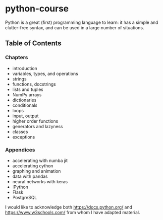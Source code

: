 # python-course

Python is a great (first) programming language to learn: it has a simple and clutter-free syntax, and can be used in a large number of situations.


## Table of Contents

### Chapters
 - introduction
 - variables, types, and operations
 - strings
 - functions, docstrings
 - lists and tuples
 - NumPy arrays
 - dictionaries
 - conditionals
 - loops
 - input, output
 - higher order functions
 - generators and lazyness
 - classes
 - exceptions

### Appendices
 - accelerating with numba jit
 - accelerating cython
 - graphing and animation
 - data with pandas
 - neural networks with keras
 - IPython
 - Flask
 - PostgreSQL


I would like to acknowledge both https://docs.python.org/ and https://www.w3schools.com/ from whom I have adapted material.
